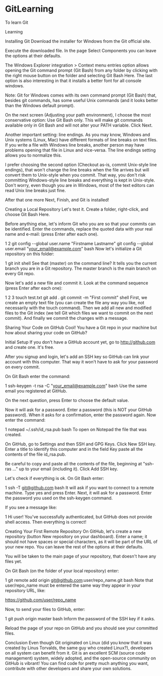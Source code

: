 # GitLearning
To learn Git

Learning

Installing Git
Download the installer for Windows from the Git official site.

Execute the downloaded file. In the page Select Components you can leave the options at their defaults.

The Windows Explorer integration > Context menu entries option allows opening the Git command prompt (Git Bash) from any folder by clicking with the right mouse button on the folder and selecting Git Bash Here. The last option is also interesting in that it installs a better font for all console windows.

Note: Git for Windows comes with its own command prompt (Git Bash) that, besides git commands, has some useful Unix commands (and it looks better than the Windows default prompt).

On the next screen (Adjusting your path environment), I choose the most conservative option: Use Git Bash only. This will make git commands available only in Git Bash and will not alter your PATH variable. Click Next.

Another important setting: line endings. As you may know, Windows and Unix systems (Linux, Mac) have different formats of line breaks on text files. If you write a file with Windows line breaks, another person may have problems opening that file in Linux and vice-versa. The line endings setting allows you to normalize this.

I prefer choosing the second option (Checkout as-is, commit Unix-style line endings), that won't change the line breaks when the file arrives but will convert them to Unix-style when you commit. That way, you don't risk committing Windows-style line breaks and everything is kept in Unix-style. Don't worry, even though you are in Windows, most of the text editors can read Unix line breaks just fine.

After that one more Next, Finish, and Git is installed!


Creating a Local Repository
Let's test it. Create a folder, right-click, and choose Git Bash Here.

Before anything else, let's inform Git who you are so that your commits can be identified. Enter the commands, replace the quoted data with your real name and e-mail: (press Enter after each one).

1
2
git config --global user.name "Firstname Lastname"
git config --global user.email "your_email@example.com"
bash
Now let's initialize a Git repository on this folder:

1
git init
shell
See that (master) on the command line? It tells you the current branch you are in a Git repository. The master branch is the main branch on every Git repo.

Now let's add a new file and commit it. Look at the command sequence (press Enter after each one):

1
2
3
touch test.txt
git add .
git commit -m "First commit"
shell
First, we create an empty text file (you can create the file any way you like, not necessarily with the touch command). Then we add all new and modified files to the Git index (we tell Git which files we want to commit on the next commit). And finally we commit the changes with a message.


Sharing Your Code on GitHub
Cool! You have a Git repo in your machine but how about sharing your code on GitHub?

Initial Setup
If you don't have a GitHub account yet, go to http://github.com and create one. It's free.

After you signup and login, let's add an SSH key so GitHub can link your account with this computer. That way it won't have to ask for your password on every commit.

On Git Bash enter the command:

1
ssh-keygen -t rsa -C "your_email@example.com"
bash
Use the same email you registered at GitHub.

On the next question, press Enter to choose the default value.

Now it will ask for a password. Enter a password (this is NOT your GitHub password). When it asks for a confirmation, enter the password again. Now enter the command:

1
notepad ~/.ssh/id_rsa.pub
bash
To open on Notepad the file that was created.

On GitHub, go to Settings and then SSH and GPG Keys. Click New SSH key. Enter a title to identify this computer and in the field Key paste all the contents of the file id_rsa.pub.

Be careful to copy and paste all the contents of the file, beginning at "ssh-ras ..." up to your email (including it). Click Add SSH key.

Let's check if everything is ok. On Git Bash enter:

1
ssh -T git@github.com
bash
It will ask if you want to connect to a remote machine. Type yes and press Enter. Next, it will ask for a password. Enter the password you used on the ssh-keygen command.

If you see a message like:

1
Hi user! You've successfully authenticated, but GitHub does not provide shell access.
Then everything is correct!


Creating Your First Remote Repository
On GitHub, let's create a new repository (button New repository on your dashboard). Enter a name; it should not have spaces or special characters, as it will be part of the URL of your new repo. You can leave the rest of the options at their defaults.

You will be taken to the main page of your repository, that doesn't have any files yet.

On Git Bash (on the folder of your local repository) enter:

1
git remote add origin git@github.com:user/repo_name.git
bash
Note that user/repo_name must be entered the same way they appear in your repository URL, like:

https://github.com/user/repo_name

Now, to send your files to GitHub, enter:

1
git push origin master
bash
Inform the password of the SSH key if it asks.

Reload the page of your repo on GitHub and you should see your committed files.


Conclusion
Even though Git originated on Linux (did you know that it was created by Linus Torvalds, the same guy who created Linux?), developers on all system can benefit from it. Git is an excellent SCM (source code management) system, widely adopted, and the open-source community on GitHub is vibrant! You can find code for pretty much anything you want, contribute with other developers and share your own solutions.